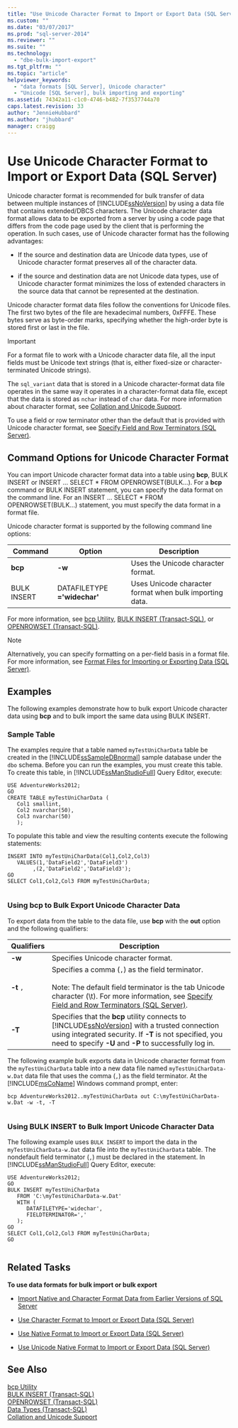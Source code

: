 ```yaml
---
title: "Use Unicode Character Format to Import or Export Data (SQL Server) | Microsoft Docs"
ms.custom: ""
ms.date: "03/07/2017"
ms.prod: "sql-server-2014"
ms.reviewer: ""
ms.suite: ""
ms.technology: 
  - "dbe-bulk-import-export"
ms.tgt_pltfrm: ""
ms.topic: "article"
helpviewer_keywords: 
  - "data formats [SQL Server], Unicode character"
  - "Unicode [SQL Server], bulk importing and exporting"
ms.assetid: 74342a11-c1c0-4746-b482-7f3537744a70
caps.latest.revision: 33
author: "JennieHubbard"
ms.author: "jhubbard"
manager: craigg
---
```

# Use Unicode Character Format to Import or Export Data (SQL Server)
  Unicode character format is recommended for bulk transfer of data between multiple instances of [!INCLUDE[ssNoVersion](../../includes/ssnoversion-md.md)] by using a data file that contains extended/DBCS characters. The Unicode character data format allows data to be exported from a server by using a code page that differs from the code page used by the client that is performing the operation. In such cases, use of Unicode character format has the following advantages:  
  
-   If the source and destination data are Unicode data types, use of Unicode character format preserves all of the character data.  
  
-   if the source and destination data are not Unicode data types, use of Unicode character format minimizes the loss of extended characters in the source data that cannot be represented at the destination.  
  
 Unicode character format data files follow the conventions for Unicode files. The first two bytes of the file are hexadecimal numbers, 0xFFFE. These bytes serve as byte-order marks, specifying whether the high-order byte is stored first or last in the file.  
  
> [!IMPORTANT]  
>  For a format file to work with a Unicode character data file, all the input fields must be Unicode text strings (that is, either fixed-size or character-terminated Unicode strings).  
  
 The `sql_variant` data that is stored in a Unicode character-format data file operates in the same way it operates in a character-format data file, except that the data is stored as `nchar` instead of `char` data. For more information about character format, see [Collation and Unicode Support](../collations/collation-and-unicode-support.md).  
  
 To use a field or row terminator other than the default that is provided with Unicode character format, see [Specify Field and Row Terminators &#40;SQL Server&#41;](specify-field-and-row-terminators-sql-server.md).  
  
## Command Options for Unicode Character Format  
 You can import Unicode character format data into a table using **bcp**, BULK INSERT or INSERT ... SELECT \* FROM OPENROWSET(BULK...). For a **bcp** command or BULK INSERT statement, you can specify the data format on the command line. For an INSERT ... SELECT * FROM OPENROWSET(BULK...) statement, you must specify the data format in a format file.  
  
 Unicode character format is supported by the following command line options:  
  
|Command|Option|Description|  
|-------------|------------|-----------------|  
|**bcp**|**-w**|Uses the Unicode character format.|  
|BULK INSERT|DATAFILETYPE **='**widechar**'**|Uses Unicode character format when bulk importing data.|  
  
 For more information, see [bcp Utility](../../tools/bcp-utility.md), [BULK INSERT &#40;Transact-SQL&#41;](/sql/t-sql/statements/bulk-insert-transact-sql), or [OPENROWSET &#40;Transact-SQL&#41;](/sql/t-sql/functions/openrowset-transact-sql).  
  
> [!NOTE]  
>  Alternatively, you can specify formatting on a per-field basis in a format file. For more information, see [Format Files for Importing or Exporting Data &#40;SQL Server&#41;](format-files-for-importing-or-exporting-data-sql-server.md).  
  
## Examples  
 The following examples demonstrate how to bulk export Unicode character data using **bcp** and to bulk import the same data using BULK INSERT.  
  
### Sample Table  
 The examples require that a table named `myTestUniCharData` table be created in the [!INCLUDE[ssSampleDBnormal](../../includes/sssampledbnormal-md.md)] sample database under the `dbo` schema. Before you can run the examples, you must create this table. To create this table, in [!INCLUDE[ssManStudioFull](../../../includes/ssmanstudiofull-md.md)] Query Editor, execute:  
  
```  
USE AdventureWorks2012;  
GO  
CREATE TABLE myTestUniCharData (  
   Col1 smallint,  
   Col2 nvarchar(50),  
   Col3 nvarchar(50)  
   );   
```  
  
 To populate this table and view the resulting contents execute the following statements:  
  
```  
INSERT INTO myTestUniCharData(Col1,Col2,Col3)  
   VALUES(1,'DataField2','DataField3')   
        ,(2,'DataField2','DataField3');  
GO  
SELECT Col1,Col2,Col3 FROM myTestUniCharData;  
  
```  
  
### Using bcp to Bulk Export Unicode Character Data  
 To export data from the table to the data file, use **bcp** with the **out** option and the following qualifiers:  
  
|Qualifiers|Description|  
|----------------|-----------------|  
|**-w**|Specifies Unicode character format.|  
|**-t** `,`|Specifies a comma (`,`) as the field terminator.<br /><br /> Note: The default field terminator is the tab Unicode character (\t). For more information, see [Specify Field and Row Terminators &#40;SQL Server&#41;](specify-field-and-row-terminators-sql-server.md).|  
|**-T**|Specifies that the **bcp** utility connects to [!INCLUDE[ssNoVersion](../../includes/ssnoversion-md.md)] with a trusted connection using integrated security. If **-T** is not specified, you need to specify **-U** and **-P** to successfully log in.|  
  
 The following example bulk exports data in Unicode character format from the `myTestUniCharData` table into a new data file named `myTestUniCharData-w.Dat` data file that uses the comma (`,`) as the field terminator. At the [!INCLUDE[msCoName](../../includes/msconame-md.md)] Windows command prompt, enter:  
  
```  
bcp AdventureWorks2012..myTestUniCharData out C:\myTestUniCharData-w.Dat -w -t, -T  
  
```  
  
### Using BULK INSERT to Bulk Import Unicode Character Data  
 The following example uses `BULK INSERT` to import the data in the `myTestUniCharData-w.Dat` data file into the `myTestUniCharData` table. The nondefault field terminator (`,`) must be declared in the statement. In [!INCLUDE[ssManStudioFull](../../../includes/ssmanstudiofull-md.md)] Query Editor, execute:  
  
```  
USE AdventureWorks2012;  
GO  
BULK INSERT myTestUniCharData   
   FROM 'C:\myTestUniCharData-w.Dat'   
   WITH (  
      DATAFILETYPE='widechar',  
      FIELDTERMINATOR=','  
   );   
GO  
SELECT Col1,Col2,Col3 FROM myTestUniCharData;  
GO  
  
```  
  
##  <a name="RelatedTasks"></a> Related Tasks  
 **To use data formats for bulk import or bulk export**  
  
-   [Import Native and Character Format Data from Earlier Versions of SQL Server](import-native-and-character-format-data-from-earlier-versions-of-sql-server.md)  
  
-   [Use Character Format to Import or Export Data &#40;SQL Server&#41;](use-character-format-to-import-or-export-data-sql-server.md)  
  
-   [Use Native Format to Import or Export Data &#40;SQL Server&#41;](use-native-format-to-import-or-export-data-sql-server.md)  
  
-   [Use Unicode Native Format to Import or Export Data &#40;SQL Server&#41;](use-unicode-native-format-to-import-or-export-data-sql-server.md)  
  
## See Also  
 [bcp Utility](../../tools/bcp-utility.md)   
 [BULK INSERT &#40;Transact-SQL&#41;](/sql/t-sql/statements/bulk-insert-transact-sql)   
 [OPENROWSET &#40;Transact-SQL&#41;](/sql/t-sql/functions/openrowset-transact-sql)   
 [Data Types &#40;Transact-SQL&#41;](/sql/t-sql/data-types/data-types-transact-sql)   
 [Collation and Unicode Support](../collations/collation-and-unicode-support.md)  
  
  
